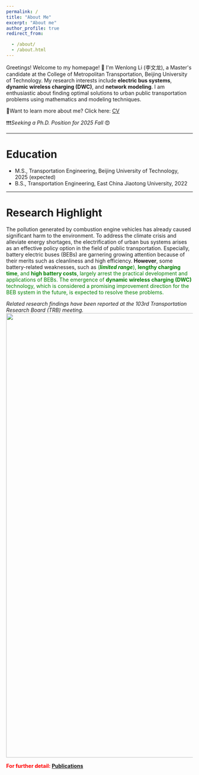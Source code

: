 ```yaml
---
permalink: /
title: "About Me"
excerpt: "About me"
author_profile: true
redirect_from: 

  - /about/
  - /about.html
---
```


Greetings! Welcome to my homepage! 👋 
I'm Wenlong Li (李文龙), a Master's candidate at the College of Metropolitan Transportation, Beijing University of Technology. 
My research interests include **electric bus systems**, **dynamic wireless charging (DWC)**, and **network modeling**. 
I am enthusiastic about finding optimal solutions to urban public transportation problems using mathematics and modeling techniques.

🤔Want to learn more about me? Click here: [CV](https://wenlongl1.github.io/cv/)

❗❗❗*Seeking a Ph.D. Position for 2025 Fall* 😍

***
# Education 
* M.S., Transportation Engineering, Beijing University of Technology, 2025 (expected)
* B.S., Transportation Engineering, East China Jiaotong University, 2022

***
# Research Highlight
The pollution generated by combustion engine vehicles has already caused significant harm to the environment.
To address the climate crisis and alleviate energy shortages, the electrification of urban bus systems arises as an effective policy option in the field of public transportation.
Especially, battery electric buses (BEBs) are garnering growing attention because of their merits such as cleanliness and high efficiency.
**However**, some battery-related weaknesses, such as <span style = "color:green">(_**limited range**_), **lengthy charging time**, and **high battery costs**, largely arrest the practical development and applications of BEBs.
The emergence of **dynamic wireless charging (DWC)** technology, which is considered a promising improvement direction for the BEB system in the future, is expected to resolve these problems.


*Related research findings have been reported at the 103rd Transportation Research Board (TRB) meeting.*
<img src="https://WenlongL1.github.io/images/trb2024.jpg" width="1200"/>

<span style="color: red">**For further detail: [Publications](https://wenlongl1.github.io/publications/)**</span>
